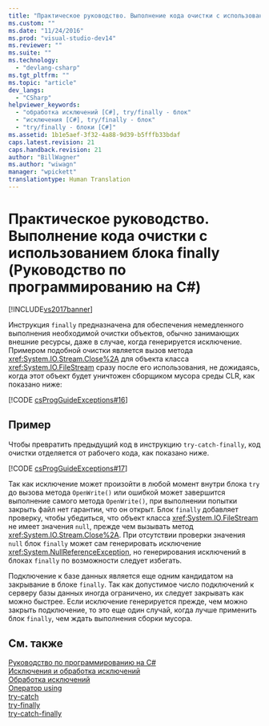 ```yaml
---
title: "Практическое руководство. Выполнение кода очистки с использованием блока finally (Руководство по программированию на C#) | Microsoft Docs"
ms.custom: ""
ms.date: "11/24/2016"
ms.prod: "visual-studio-dev14"
ms.reviewer: ""
ms.suite: ""
ms.technology: 
  - "devlang-csharp"
ms.tgt_pltfrm: ""
ms.topic: "article"
dev_langs: 
  - "CSharp"
helpviewer_keywords: 
  - "обработка исключений [C#], try/finally - блок"
  - "исключения [C#], try/finally - блок"
  - "try/finally - блоки [C#]"
ms.assetid: 1b1e5aef-3f32-4a88-9d39-b5fffb33bdaf
caps.latest.revision: 21
caps.handback.revision: 21
author: "BillWagner"
ms.author: "wiwagn"
manager: "wpickett"
translationtype: Human Translation
---
```

# Практическое руководство. Выполнение кода очистки с использованием блока finally (Руководство по программированию на C#)
[!INCLUDE[vs2017banner](../../../csharp/includes/vs2017banner.md)]

Инструкция `finally` предназначена для обеспечения немедленного выполнения необходимой очистки объектов, обычно занимающих внешние ресурсы, даже в случае, когда генерируется исключение.  Примером подобной очистки является вызов метода <xref:System.IO.Stream.Close%2A> для объекта класса <xref:System.IO.FileStream> сразу после его использования, не дожидаясь, когда этот объект будет уничтожен сборщиком мусора среды CLR, как показано ниже:  
  
 [!CODE [csProgGuideExceptions#16](../CodeSnippet/VS_Snippets_VBCSharp/csProgGuideExceptions#16)]  
  
## Пример  
 Чтобы превратить предыдущий код в инструкцию `try-catch-finally`, код очистки отделяется от рабочего кода, как показано ниже.  
  
 [!CODE [csProgGuideExceptions#17](../CodeSnippet/VS_Snippets_VBCSharp/csProgGuideExceptions#17)]  
  
 Так как исключение может произойти в любой момент внутри блока `try` до вызова метода `OpenWrite()` или ошибкой может завершится выполнение самого метода `OpenWrite()`, при выполнении попытки закрыть файл нет гарантии, что он открыт.  Блок `finally` добавляет проверку, чтобы убедиться, что объект класса <xref:System.IO.FileStream> не имеет значения `null`, прежде чем вызывать метод <xref:System.IO.Stream.Close%2A>.  При отсутствии проверки значения `null` блок `finally` может сам генерировать исключение <xref:System.NullReferenceException>, но генерирования исключений в блоках `finally` по возможности следует избегать.  
  
 Подключение к базе данных является еще одним кандидатом на закрывание в блоке `finally`.  Так как допустимое число подключений к серверу базы данных иногда ограничено, их следует закрывать как можно быстрее.  Если исключение генерируется прежде, чем можно закрыть подключение, то это еще один случай, когда лучше применить блок `finally`, чем ждать выполнения сборки мусора.  
  
## См. также  
 [Руководство по программированию на C\#](../../../csharp/programming-guide/index.md)   
 [Исключения и обработка исключений](../../../csharp/programming-guide/exceptions/exceptions-and-exception-handling.md)   
 [Обработка исключений](../../../csharp/programming-guide/exceptions/exception-handling.md)   
 [Оператор using](../../../csharp/language-reference/keywords/using-statement.md)   
 [try\-catch](../../../csharp/language-reference/keywords/try-catch.md)   
 [try\-finally](../../../csharp/language-reference/keywords/try-finally.md)   
 [try\-catch\-finally](../../../csharp/language-reference/keywords/try-catch-finally.md)